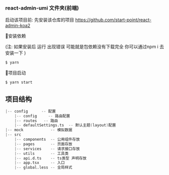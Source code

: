 ### react-admin-umi 文件夹(前端)

启动该项目前: 先安装该仓库的项目 https://github.com/start-point/react-admin-koa2

🎉安装依赖

(注: 如果安装后 运行 出现错误 可能就是包依赖没有下载完全 你可以通过npm i 去安装一下 )

```bash
$ yarn
```

🎉项目启动

```bash
$ yarn start
```

## 项目结构

```s
|-- config      -- 配置
    |-- config     -- 路由配置
    |-- routes   -- 路由
    |-- defaultSettings.ts  -- 默认主题(layout)配置
|-- mock            -- 模拟数据
|-- src
	|-- components  -- 公用组件存放
    |-- pages       -- 页面存放
    |-- services    -- 请求接口存放
    |-- utils       -- 工具类
   	|-- api.d.ts    -- ts类型 声明存放
    |-- app.tsx     -- 入口
    |-- global.less -- 全局样式
```







